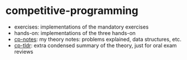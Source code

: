 # competitive-programming
- exercises: implementations of the mandatory exercises
- hands-on: implementations of the three hands-on
- [cp-notes](https://htmlpreview.github.io/?https://github.com/glpaparelli/competitive-programming/blob/main/cp-notes.html): my theory notes: problems explained, data structures, etc. 
- [cp-tldr](https://htmlpreview.github.io/?https://github.com/glpaparelli/competitive-programming/blob/main/cp-tldr.html): extra condensed summary of the theory, just for oral exam reviews 

